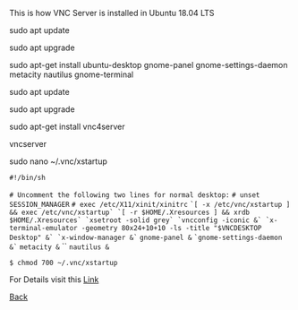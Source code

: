 This is how VNC Server is installed in Ubuntu 18.04 LTS

sudo apt update

sudo apt upgrade

sudo apt-get install ubuntu-desktop gnome-panel gnome-settings-daemon metacity nautilus gnome-terminal

sudo apt update

sudo apt upgrade

sudo apt-get install vnc4server

vncserver

sudo nano ~/.vnc/xstartup






`#!/bin/sh`

`# Uncomment the following two lines for normal desktop:`
`# unset SESSION_MANAGER`
`# exec /etc/X11/xinit/xinitrc`
``
`[ -x /etc/vnc/xstartup ] && exec /etc/vnc/xstartup`
`[ -r $HOME/.Xresources ] && xrdb $HOME/.Xresources`
`xsetroot -solid grey`
`vncconfig -iconic &`
`x-terminal-emulator -geometry 80x24+10+10 -ls -title "$VNCDESKTOP Desktop" &`
`x-window-manager &`
``
`gnome-panel &`
``
`gnome-settings-daemon &`
``
`metacity &`
``
`nautilus &`


`$ chmod 700 ~/.vnc/xstartup`


For Details visit this [Link](https://portal.databasemart.com/kb/a381/how-to-install-ubuntu-desktop-and-vnc-server-on-ubuntu-server14_04.aspx)

[Back](https://github.com/hmislk/hmis/wiki/Deployment-in-a-Development-Environment)